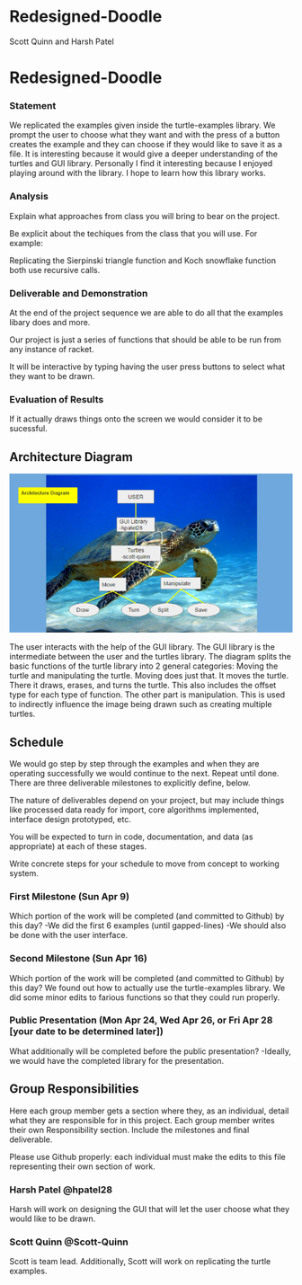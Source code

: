 # Redesigned-Doodle
 Scott Quinn and Harsh Patel
# Redesigned-Doodle

### Statement

We  replicated the examples given inside the turtle-examples library. We prompt the user to choose what they want and with the press of a button creates the example and they can choose if they would like to save it as a file. It is interesting because it would give a deeper understanding of the turtles and GUI library. Personally I find it interesting because I enjoyed playing around with the library. I hope to learn how this library works. 

### Analysis
Explain what approaches from class you will bring to bear on the project.

Be explicit about the techiques from the class that you will use. For example:


Replicating the Sierpinski triangle function and Koch snowflake function both use recursive calls.


### Deliverable and Demonstration

At the end of the project sequence we are able to do all that the examples libary does and more.


Our project is just a series of functions that should be able to be run from any instance of racket.



It will be interactive by typing having the user press buttons to select what they want to be drawn.

### Evaluation of Results

If it actually draws things onto the screen we would consider it to be sucessful.

## Architecture Diagram
![ADF](/ADF.png?raw=true"ADF")

The user interacts with the help of the GUI library. The GUI library is the intermediate between the user and the turtles library.
The diagram splits the basic functions of the turtle library into 2 general categories: Moving the turtle and manipulating the turtle. Moving does just that. It moves the turtle. There it draws, erases, and turns the turtle. This also includes the offset type for each type of function. The other part is manipulation. This is used to indirectly influence the image being drawn such as creating multiple turtles. 

## Schedule
We would go step by step through the examples and when they are operating successfully we would continue to the next. Repeat until done.
There are three deliverable milestones to explicitly define, below.

The nature of deliverables depend on your project, but may include things like processed data ready for import, core algorithms implemented, interface design prototyped, etc. 

You will be expected to turn in code, documentation, and data (as appropriate) at each of these stages.

Write concrete steps for your schedule to move from concept to working system. 

### First Milestone (Sun Apr 9)
Which portion of the work will be completed (and committed to Github) by this day? 
-We did the first 6 examples (until gapped-lines)
-We should also be done with the user interface.

### Second Milestone (Sun Apr 16)
Which portion of the work will be completed (and committed to Github) by this day? 
We found out how to actually use the turtle-examples library. We did some minor edits to farious functions so that they could run properly.

### Public Presentation (Mon Apr 24, Wed Apr 26, or Fri Apr 28 [your date to be determined later])
What additionally will be completed before the public presentation?
-Ideally, we would have the completed library for the presentation.

## Group Responsibilities
Here each group member gets a section where they, as an individual, detail what they are responsible for in this project. Each group member writes their own Responsibility section. Include the milestones and final deliverable.

Please use Github properly: each individual must make the edits to this file representing their own section of work.

### Harsh Patel @hpatel28
Harsh will work on designing the GUI that will let the user choose what they would like to be drawn.

### Scott Quinn @Scott-Quinn
Scott is team lead. Additionally, Scott will work on replicating the turtle examples.
